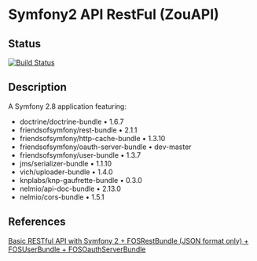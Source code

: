 # Symfony2 API RestFul (ZouAPI)

## Status

[![Build Status](https://travis-ci.org/maxperei/zouApi.svg?branch=master)](https://travis-ci.org/maxperei/zouApi)

## Description

A Symfony 2.8 application featuring:

- doctrine/doctrine-bundle • 1.6.7
- friendsofsymfony/rest-bundle • 2.1.1
- friendsofsymfony/http-cache-bundle • 1.3.10
- friendsofsymfony/oauth-server-bundle • dev-master
- friendsofsymfony/user-bundle • 1.3.7
- jms/serializer-bundle • 1.1.10
- vich/uploader-bundle • 1.4.0
- knplabs/knp-gaufrette-bundle • 0.3.0
- nelmio/api-doc-bundle • 2.13.0
- nelmio/cors-bundle • 1.5.1

## References

[Basic RESTful API with Symfony 2 + FOSRestBundle (JSON format only) + FOSUserBundle + FOSOauthServerBundle](https://gist.github.com/tjamps/11d617a4b318d65ca583)